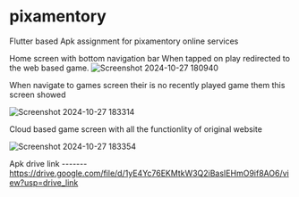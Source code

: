 # pixamentory

Flutter based Apk assignment for pixamentory online services

Home screen with bottom navigation bar
When tapped on play redirected to the web based game.
![Screenshot 2024-10-27 180940](https://github.com/user-attachments/assets/84207ab5-fe04-4d6e-af5d-a3a99cec7045)

When navigate to games screen their is no recently played game them this screen showed

![Screenshot 2024-10-27 183314](https://github.com/user-attachments/assets/5e4f3c9e-15b5-4c2e-a098-5f7728415587)


Cloud based game screen with all the functionlity of original website

![Screenshot 2024-10-27 183354](https://github.com/user-attachments/assets/d1ae89e5-31bf-4c9c-b6cd-a71c8a451a9c)


Apk drive link -------      https://drive.google.com/file/d/1yE4Yc76EKMtkW3Q2iBasIEHmO9if8AO6/view?usp=drive_link


